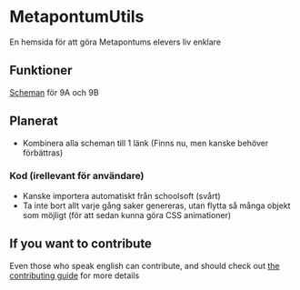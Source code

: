 # MetapontumUtils

 En hemsida för att göra Metapontums elevers liv enklare

## Funktioner

 [Scheman](schedule) för 9A och 9B

## Planerat

- Kombinera alla scheman till 1 länk (Finns nu, men kanske behöver förbättras)

### Kod (irellevant för användare)

- Kanske importera automatiskt från schoolsoft (svårt)
- Ta inte bort allt varje gång saker genereras, utan flytta så många objekt som möjligt (för att sedan kunna göra CSS animationer)

## If you want to contribute

Even those who speak english can contribute, and should check out [the contributing guide](CONTRIBUTING.md) for more details
